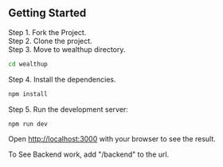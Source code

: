 ## Getting Started

Step 1. Fork the Project. <br/>
Step 2. Clone the project. <br/>
Step 3. Move to wealthup directory. <br/>

```bash
cd wealthup
```

Step 4. Install the dependencies. <br/>

```bash
npm install
```

Step 5. Run the development server:

```bash
npm run dev
```

Open [http://localhost:3000](http://localhost:3000) with your browser to see the result.

To See Backend work, add "/backend" to the url.
